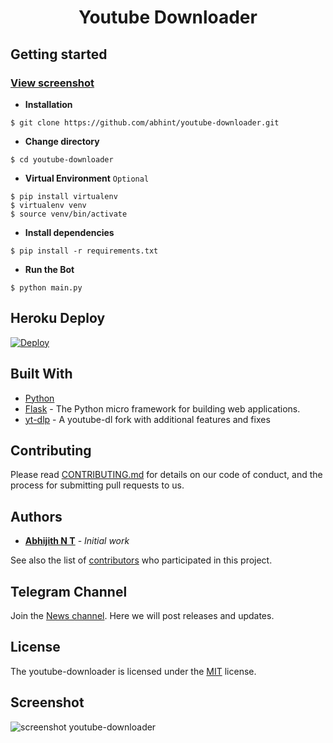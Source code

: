 # <p align="center">Youtube Downloader
  
  
## Getting started
 
### [View screenshot](https://github.com/abhint/youtube-downloader#screenshot)

- **Installation**

```shell
$ git clone https://github.com/abhint/youtube-downloader.git
```

- **Change directory**

```shell
$ cd youtube-downloader
```

- **Virtual Environment** `Optional`

```shell
$ pip install virtualenv
$ virtualenv venv
$ source venv/bin/activate
```

- **Install dependencies**

```shell
$ pip install -r requirements.txt
```

- **Run the Bot**

```shell
$ python main.py
```

## Heroku Deploy

[![Deploy](https://www.herokucdn.com/deploy/button.svg)](https://heroku.com/deploy?template=https://github.com/abhint/youtube-downloader)

## Built With

- [Python](https://www.python.org/)
- [Flask](https://github.com/pallets/flask) - The Python micro framework for building web applications.
- [yt-dlp](https://github.com/yt-dlp/yt-dlp) - A youtube-dl fork with additional features and fixes

## Contributing

Please read [CONTRIBUTING.md](https://github.com/abhint/youtube-downloader/blob/main/CONTRIBUTING.md) for details on our code of conduct, and the process for submitting pull requests to us.

## Authors

- **[Abhijith N T](https://github.com/abhint)** - _Initial work_

See also the list of [contributors](https://github.com/abhint/youtube-downloader/contributors) who participated in this project.

## Telegram Channel

Join the [News channel](https://telegram.me/AbhijithNT). Here we will post releases and updates.

## License

The youtube-downloader is licensed under the [MIT](https://github.com/abhint/youtube-downloader/blob/main/LICENSE) license.
## Screenshot
![screenshot youtube-downloader](https://github.com/abhint/youtube-downloader/blob/main/screenshot/youtube-downloader.png?raw=true)

